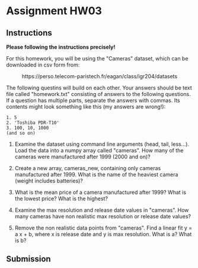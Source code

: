 # Assignment HW03
## Instructions
**Please following the instructions precisely!**

For this homework, you will be using the "Cameras" dataset, which can be downloaded in csv form from: 
<p style="text-align: center;">https://perso.telecom-paristech.fr/eagan/class/igr204/datasets</p>
The following questins will build on each other. Your answers should be text file called "homework.txt" consisting of answers to the following questions. If a question has multiple parts, separate the answers with commas. Its contents might look something like this (my answers are wrong!):

`1. 5` </br>
`2. 'Toshiba PDR-T10'` </br>
`3. 100, 10, 1000` </br>
`(and so on)`

1. Examine the dataset using command line arguments (head, tail, less...). Load the data into a numpy array called "cameras". How many of the cameras were manufactured after 1999 (2000 and on)?

2. Create a new array, cameras_new, containing only cameras manufactured after 1999. What is the name of the heaviest camera (weight includes batteries)?

3. What is the mean price of a camera manufactured after 1999? What is the lowest price? What is the highest?

4. Examine the max resolution and release date values in "cameras". How many cameras have non realistic max resolution or release date values?

5. Remove the non realistic data points from "cameras". Find a linear fit y = a x + b, where x is release date and y is max resolution. What is a? What is b?


## Submission
